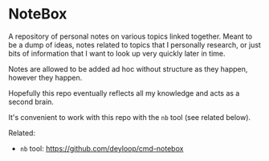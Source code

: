 # NoteBox

A repository of personal notes on various topics linked together.
Meant to be a dump of ideas, notes related to topics that I personally research,
or just bits of information that I want to look up very quickly later in time. 

Notes are allowed to be added ad hoc without structure as they happen, however 
they happen. 

Hopefully this repo eventually reflects all my knowledge and acts as a second brain.

It's convenient to work with this repo with the `nb` tool (see related below).

Related:
  
  * `nb` tool: <https://github.com/deyloop/cmd-notebox>



